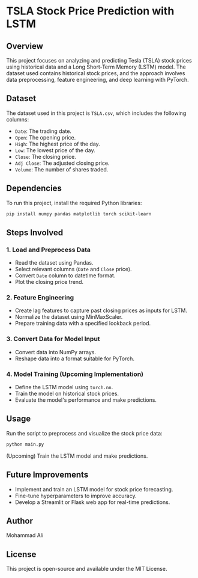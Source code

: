 # TSLA Stock Price Prediction with LSTM

## Overview
This project focuses on analyzing and predicting Tesla (TSLA) stock prices using historical data and a Long Short-Term Memory (LSTM) model. The dataset used contains historical stock prices, and the approach involves data preprocessing, feature engineering, and deep learning with PyTorch.

## Dataset
The dataset used in this project is `TSLA.csv`, which includes the following columns:
- `Date`: The trading date.
- `Open`: The opening price.
- `High`: The highest price of the day.
- `Low`: The lowest price of the day.
- `Close`: The closing price.
- `Adj Close`: The adjusted closing price.
- `Volume`: The number of shares traded.

## Dependencies
To run this project, install the required Python libraries:
```bash
pip install numpy pandas matplotlib torch scikit-learn
```

## Steps Involved

### 1. Load and Preprocess Data
- Read the dataset using Pandas.
- Select relevant columns (`Date` and `Close` price).
- Convert `Date` column to datetime format.
- Plot the closing price trend.

### 2. Feature Engineering
- Create lag features to capture past closing prices as inputs for LSTM.
- Normalize the dataset using MinMaxScaler.
- Prepare training data with a specified lookback period.

### 3. Convert Data for Model Input
- Convert data into NumPy arrays.
- Reshape data into a format suitable for PyTorch.

### 4. Model Training (Upcoming Implementation)
- Define the LSTM model using `torch.nn`.
- Train the model on historical stock prices.
- Evaluate the model's performance and make predictions.

## Usage
Run the script to preprocess and visualize the stock price data:
```bash
python main.py
```
(Upcoming) Train the LSTM model and make predictions.

## Future Improvements
- Implement and train an LSTM model for stock price forecasting.
- Fine-tune hyperparameters to improve accuracy.
- Develop a Streamlit or Flask web app for real-time predictions.

## Author
Mohammad Ali

## License
This project is open-source and available under the MIT License.

